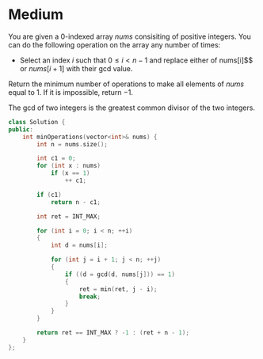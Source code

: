 # Medium

You are given a 0-indexed array $nums$ consisiting of positive integers. You can do the following operation on the array any number of times:

- Select an index $i$ such that $0 \leq i < n - 1$ and replace either of nums[i]$$ or $nums[i+1]$ with their gcd value.

Return the minimum number of operations to make all elements of $nums$ equal to $1$. If it is impossible, return $-1$.

The gcd of two integers is the greatest common divisor of the two integers.

```cpp
class Solution {
public:
    int minOperations(vector<int>& nums) {
        int n = nums.size();

        int c1 = 0;
        for (int x : nums)
            if (x == 1)
                ++ c1;

        if (c1)
            return n - c1;

        int ret = INT_MAX;

        for (int i = 0; i < n; ++i)
        {
            int d = nums[i];

            for (int j = i + 1; j < n; ++j)
            {
                if ((d = gcd(d, nums[j])) == 1)
                {
                    ret = min(ret, j - i);
                    break;
                }
            }
        }

        return ret == INT_MAX ? -1 : (ret + n - 1);
    }
};
```

